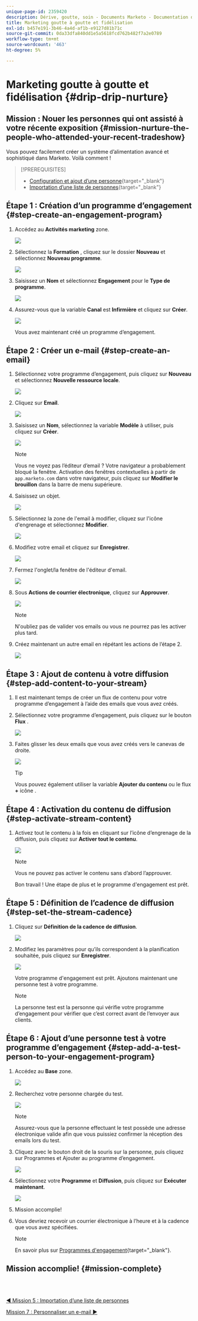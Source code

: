 ```yaml
---
unique-page-id: 2359420
description: Dérive, goutte, soin - Documents Marketo - Documentation du produit
title: Marketing goutte à goutte et fidélisation
exl-id: b457e191-3b46-4a4d-af1b-e9127d81b71c
source-git-commit: 0da33dfa840dd1e5a5618fcd762b482f7a2e0789
workflow-type: tm+mt
source-wordcount: '463'
ht-degree: 5%

---
```


# Marketing goutte à goutte et fidélisation {#drip-drip-nurture}

## Mission : Nouer les personnes qui ont assisté à votre récente exposition {#mission-nurture-the-people-who-attended-your-recent-tradeshow}

Vous pouvez facilement créer un système d’alimentation avancé et sophistiqué dans Marketo. Voilà comment !

>[!PREREQUISITES]
>
>* [Configuration et ajout d’une personne](/help/marketo/getting-started/quick-wins/get-set-up-and-add-a-person.md){target=&quot;_blank&quot;}
>* [Importation d’une liste de personnes](/help/marketo/getting-started/quick-wins/import-a-list-of-people.md){target=&quot;_blank&quot;}


## Étape 1 : Création d’un programme d’engagement {#step-create-an-engagement-program}

1. Accédez au **Activités marketing** zone.

   ![](assets/one-3.png)

1. Sélectionnez la **Formation** , cliquez sur le dossier **Nouveau** et sélectionnez **Nouveau programme**.

   ![](assets/two-4.png)

1. Saisissez un **Nom** et sélectionnez **Engagement** pour le **Type de programme**.

   ![](assets/three-3.png)

1. Assurez-vous que la variable **Canal** est **Infirmière** et cliquez sur **Créer**.

   ![](assets/four-2.png)

   Vous avez maintenant créé un programme d’engagement.

## Étape 2 : Créer un e-mail {#step-create-an-email}

1. Sélectionnez votre programme d’engagement, puis cliquez sur **Nouveau** et sélectionnez **Nouvelle ressource locale**.

   ![](assets/five-3.png)

1. Cliquez sur **Email**.

   ![](assets/six-3.png)

1. Saisissez un **Nom**, sélectionnez la variable **Modèle** à utiliser, puis cliquez sur **Créer**.

   ![](assets/seven-4.png)

   >[!NOTE]
   >
   >Vous ne voyez pas l’éditeur d’email ? Votre navigateur a probablement bloqué la fenêtre. Activation des fenêtres contextuelles à partir de `app.marketo.com` dans votre navigateur, puis cliquez sur **Modifier le brouillon** dans la barre de menu supérieure.

1. Saisissez un objet.

   ![](assets/eight-2.png)

1. Sélectionnez la zone de l&#39;email à modifier, cliquez sur l&#39;icône d&#39;engrenage et sélectionnez **Modifier**.

   ![](assets/nine-1.png)

1. Modifiez votre email et cliquez sur **Enregistrer**.

   ![](assets/ten-3.png)

1. Fermez l&#39;onglet/la fenêtre de l&#39;éditeur d&#39;email.

   ![](assets/eleven-3.png)

1. Sous **Actions de courrier électronique**, cliquez sur **Approuver**.

   ![](assets/twelve-2.png)

   >[!NOTE]
   >
   >N&#39;oubliez pas de valider vos emails ou vous ne pourrez pas les activer plus tard.

1. Créez maintenant un autre email en répétant les actions de l’étape 2.

   ![](assets/thirteen-2.png)

## Étape 3 : Ajout de contenu à votre diffusion {#step-add-content-to-your-stream}

1. Il est maintenant temps de créer un flux de contenu pour votre programme d’engagement à l’aide des emails que vous avez créés.

1. Sélectionnez votre programme d’engagement, puis cliquez sur le bouton **Flux** .

   ![](assets/fourteen-2.png)

1. Faites glisser les deux emails que vous avez créés vers le canevas de droite.

   ![](assets/fifteen-2.png)

   >[!TIP]
   >
   >Vous pouvez également utiliser la variable **Ajouter du contenu** ou le flux **+** icône .

## Étape 4 : Activation du contenu de diffusion {#step-activate-stream-content}

1. Activez tout le contenu à la fois en cliquant sur l’icône d’engrenage de la diffusion, puis cliquez sur **Activer tout le contenu**.

   ![](assets/image2014-9-24-12-3a48-3a28.png)

   >[!NOTE]
   >
   >Vous ne pouvez pas activer le contenu sans d’abord l’approuver.

   Bon travail ! Une étape de plus et le programme d&#39;engagement est prêt.

## Étape 5 : Définition de l’cadence de diffusion {#step-set-the-stream-cadence}

1. Cliquez sur **Définition de la cadence de diffusion**.

   ![](assets/seventeen.png)

1. Modifiez les paramètres pour qu’ils correspondent à la planification souhaitée, puis cliquez sur **Enregistrer**.

   ![](assets/image2014-9-24-12-3a49-3a5.png)

   Votre programme d&#39;engagement est prêt. Ajoutons maintenant une personne test à votre programme.

   >[!NOTE]
   >
   >La personne test est la personne qui vérifie votre programme d’engagement pour vérifier que c’est correct avant de l’envoyer aux clients.

## Étape 6 : Ajout d’une personne test à votre programme d’engagement {#step-add-a-test-person-to-your-engagement-program}

1. Accédez au **Base** zone.

   ![](assets/nineteen-1.png)

1. Recherchez votre personne chargée du test.

   ![](assets/twenty-1.png)

   >[!NOTE]
   >
   >Assurez-vous que la personne effectuant le test possède une adresse électronique valide afin que vous puissiez confirmer la réception des emails lors du test.

1. Cliquez avec le bouton droit de la souris sur la personne, puis cliquez sur Programmes et Ajouter au programme d’engagement.

   ![](assets/twenty-one.png)

1. Sélectionnez votre **Programme** et **Diffusion**, puis cliquez sur **Exécuter maintenant**.

   ![](assets/twenty-two.png)

1. Mission accomplie!

1. Vous devriez recevoir un courrier électronique à l’heure et à la cadence que vous avez spécifiées.

   >[!NOTE]
   >
   >En savoir plus sur [Programmes d&#39;engagement](/help/marketo/product-docs/email-marketing/drip-nurturing/creating-an-engagement-program/understanding-engagement-programs.md){target=&quot;_blank&quot;}.

## Mission accomplie! {#mission-complete}

<br> 

[◄ Mission 5 : Importation d’une liste de personnes](/help/marketo/getting-started/quick-wins/import-a-list-of-people.md)

[Mission 7 : Personnaliser un e-mail ►](/help/marketo/getting-started/quick-wins/personalize-an-email.md)
